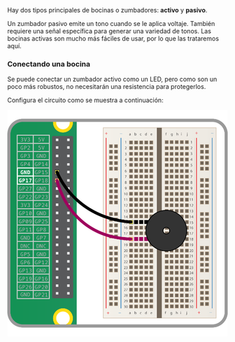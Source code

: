 Hay dos tipos principales de bocinas o zumbadores: **activo** y **pasivo**.

Un zumbador pasivo emite un tono cuando se le aplica voltaje. También requiere una señal específica para generar una variedad de tonos. Las bocinas activas son mucho más fáciles de usar, por lo que las trataremos aquí.

### Conectando una bocina

Se puede conectar un zumbador activo como un LED, pero como son un poco más robustos, no necesitarán una resistencia para protegerlos.

Configura el circuito como se muestra a continuación:

![Circuito de zumbador](images/buzzer-circuit.png)
